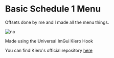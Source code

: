 # Basic Schedule 1 Menu
Offsets done by me and I made all the menu things.

![no]((https://cdn.discordapp.com/attachments/1040363735690268775/1360414843534053506/Schedule_I_12_04_2025_1_42_05_am.png?ex=67fb088d&is=67f9b70d&hm=a0eaf97cf05b75a8a53e98022ca1fa1af960bd7fa91c587577cacb844b4330cd&) "no")

Made using the Universal ImGui Kiero Hook
<p>You can find Kiero's official repository <a href="https://github.com/Rebzzel/kiero">here</a>
